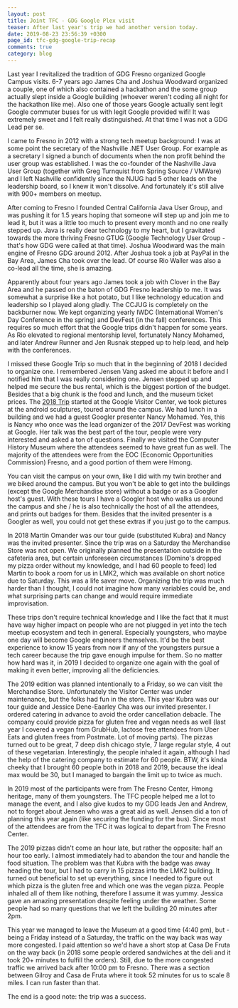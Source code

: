 ```yaml
---
layout: post
title: Joint TFC - GDG Google Plex visit
teaser: After last year's trip we had another version today.
date: 2019-08-23 23:56:39 +0300
page_id: tfc-gdg-google-trip-recap
comments: true
category: blog
---
```

Last year I revitalized the tradition of GDG Fresno organized Google Campus visits. 6-7 years ago James Cha and Joshua Woodward organized a couple, one of which also contained a hackathon and the some group actually slept inside a Google building (whoever weren't coding all night for the hackathon like me). Also one of those years Google actually sent legit Google commuter buses for us with legit Google provided wifi! It was extremely sweet and I felt really distinguished. At that time I was not a GDG Lead per se.

I came to Fresno in 2012 with a strong tech meetup background: I was at some point the secretary of the Nashville .NET User Group. For example as a secretary I signed a bunch of documents when the non profit behind the user group was established. I was the co-founder of the Nashville Java User Group (together with Greg Turnquist from Spring Source / VMWare) and I left Nashville confidently since the NJUG had 5 other leads on the leadership board, so I knew it won't dissolve. And fortunately it's still alive with 900+ members on meetup.

After coming to Fresno I founded Central California Java User Group, and was pushing it for 1.5 years hoping that someone will step up and join me to lead it, but it was a little too much to present every month and no one really stepped up. Java is really dear technology to my heart, but I gravitated towards the more thriving Fresno GTUG (Google Technology User Group - that's how GDG were called at that time). Joshua Woodward was the main engine of Fresno GDG around 2012. After Joshua took a job at PayPal in the Bay Area, James Cha took over the lead. Of course Rio Waller was also a co-lead all the time, she is amazing.

Apparently about four years ago James took a job with Clover in the Bay Area and he passed on the baton of GDG Fresno leadership to me. It was somewhat a surprise like a hot potato, but I like technology education and leadership so I played along gladly. The CCJUG is completely on the backburner now. We kept organizing yearly IWDC (International Women's Day Conference in the spring) and DevFest (in the fall) conferences. This requires so much effort that the Google trips didn't happen for some years. As Rio elevated to regional mentorship level, fortunately Nancy Mohamed, and later Andrew Runner and Jen Rusnak stepped up to help lead, and help with the conferences.

I missed these Google Trip so much that in the beginning of 2018 I decided to organize one. I remembered Jensen Vang asked me about it before and I notified him that I was really considering one. Jensen stepped up and helped me secure the bus rental, which is the biggest portion of the budget. Besides that a big chunk is the food and lunch, and the museum ticket prices. The [2018 Trip](https://gdgfresno.github.io/GoogleTrip2018/) started at the Google Visitor Center, we took pictures at the android sculptures, toured around the campus. We had lunch in a building and we had a guest Googler presenter Nancy Mohamed. Yes, this is Nancy who once was the lead organizer of the 2017 DevFest was working at Google. Her talk was the best part of the tour, people were very interested and asked a ton of questions. Finally we visited the Computer History Museum where the attendees seemed to have great fun as well. The majority of the attendees were from the EOC (Economic Opportunities Commission) Fresno, and a good portion of them were Hmong.

You can visit the campus on your own, like I did with my twin brother and we biked around the campus. But you won't be able to get into the buildings (except the Google Merchandise store) without a badge or as a Googler host's guest. With these tours I have a Googler host who walks us around the campus and she / he is also technically the host of all the attendees, and prints out badges for them. Besides that the invited presenter is a Googler as well, you could not get these extras if you just go to the campus.

In 2018 Martin Omander was our tour guide (substituted Kubra) and Nancy was the invited presenter. Since the trip was on a Saturday the Merchandise Store was not open. We originally planned the presentation outside in the cafeteria area, but certain unforeseen circumstances (Domino's dropped my pizza order without my knowledge, and I had 60 people to feed) led Martin to book a room for us in LMK2, which was available on short notice due to Saturday. This was a life saver move. Organizing the trip was much harder than I thought, I could not imagine how many variables could be, and what surprising parts can change and would require immediate improvisation.

These trips don't require technical knowledge and I like the fact that it must have way higher impact on people who are not plugged in yet into the tech meetup ecosystem and tech in general. Especially youngsters, who maybe one day will become Google engineers themselves. It'd be the best experience to know 15 years from now if any of the youngsters pursue a tech career because the trip gave enough impulse for them. So no matter how hard was it, in 2019 I decided to organize one again with the goal of making it even better, improving all the deficiencies.

The 2019 edition was planned intentionally to a Friday, so we can visit the Merchandise Store. Unfortunately the Visitor Center was under maintenance, but the folks had fun in the store. This year Kubra was our tour guide and Jessice Dene-Eaarley Cha was our invited presenter. I ordered catering in advance to avoid the order cancellation debacle. The company could provide pizza for gluten free and vegan needs as well (last year I covered a vegan from GrubHub, lactose free attendees from Uber Eats and gluten frees from Postmate. Lot of moving parts). The pizzas turned out to be great, 7 deep dish chicago style, 7 large regular style, 4 out of these vegetarian. Interestingly, the people inhaled it again, although I had the help of the catering company to estimate for 60 people. BTW, it's kinda cheeky that I brought 60 people both in 2018 and 2019, because the ideal max would be 30, but I managed to bargain the limit up to twice as much.

In 2019 most of the participants were from The Fresno Center, Hmong heritage, many of them youngsters. The TFC people helped me a lot to manage the event, and I also give kudos to my GDG leads Jen and Andrew, not to forget about Jensen who was a great aid as well. Jensen did a ton of planning this year again (like securing the funding for the bus). Since most of the attendees are from the TFC it was logical to depart from The Fresno Center.

The 2019 pizzas didn't come an hour late, but rather the opposite: half an hour too early. I almost immediately had to abandon the tour and handle the food situation. The problem was that Kubra with the badge was away heading the tour, but I had to carry in 15 pizzas into the LMK2 building. It turned out beneficial to set up everything, since I needed to figure out which pizza is the gluten free and which one was the vegan pizza. People inhaled all of them like nothing, therefore I assume it was yummy. Jessica gave an amazing presentation despite feeling under the weather. Some people had so many questions that we left the building 20 minutes after 2pm.

This year we managed to leave the Museum at a good time (4:40 pm), but - being a Friday instead of a Saturday, the traffic on the way back was way more congested. I paid attention so we'd have a short stop at Casa De Fruta on the way back (in 2018 some people ordered sandwiches at the deli and it took 20+ minutes to fulfill the orders). Still, due to the more congested traffic we arrived back after 10:00 pm to Fresno. There was a section between Gilroy and Casa de Fruta where it took 52 minutes for us to scale 8 miles. I can run faster than that.

The end is a good note: the trip was a success.
